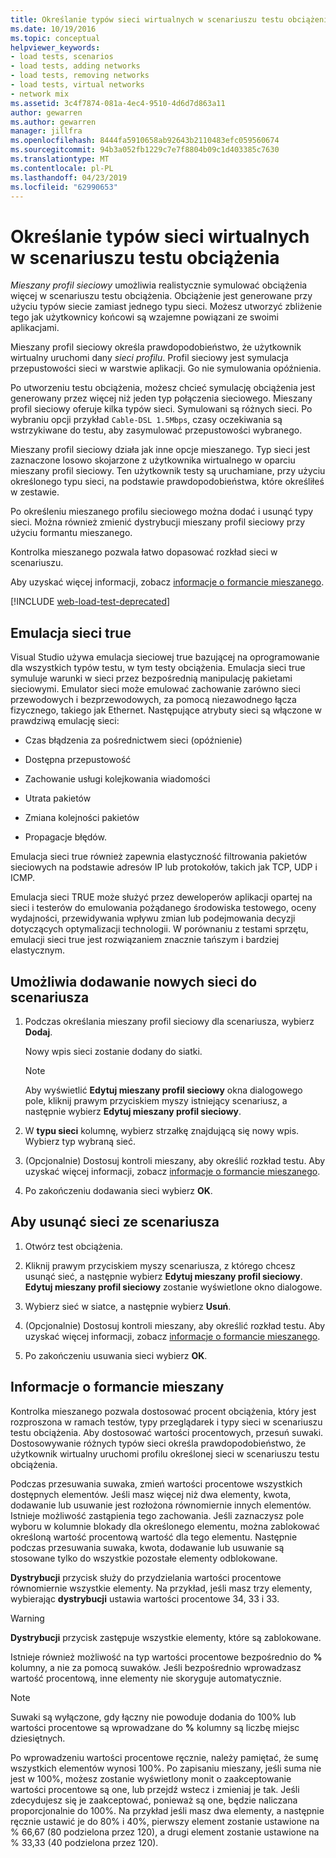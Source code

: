 ```yaml
---
title: Określanie typów sieci wirtualnych w scenariuszu testu obciążenia
ms.date: 10/19/2016
ms.topic: conceptual
helpviewer_keywords:
- load tests, scenarios
- load tests, adding networks
- load tests, removing networks
- load tests, virtual networks
- network mix
ms.assetid: 3c4f7874-081a-4ec4-9510-4d6d7d863a11
author: gewarren
ms.author: gewarren
manager: jillfra
ms.openlocfilehash: 8444fa5910658ab92643b2110483efc059560674
ms.sourcegitcommit: 94b3a052fb1229c7e7f8804b09c1d403385c7630
ms.translationtype: MT
ms.contentlocale: pl-PL
ms.lasthandoff: 04/23/2019
ms.locfileid: "62990653"
---
```

# <a name="specify-virtual-network-types-in-a-load-test-scenario"></a>Określanie typów sieci wirtualnych w scenariuszu testu obciążenia

*Mieszany profil sieciowy* umożliwia realistycznie symulować obciążenia więcej w scenariuszu testu obciążenia. Obciążenie jest generowane przy użyciu typów siecie zamiast jednego typu sieci. Możesz utworzyć zbliżenie tego jak użytkownicy końcowi są wzajemne powiązani ze swoimi aplikacjami.

Mieszany profil sieciowy określa prawdopodobieństwo, że użytkownik wirtualny uruchomi dany *sieci profilu*. Profil sieciowy jest symulacja przepustowości sieci w warstwie aplikacji. Go nie symulowania opóźnienia.

Po utworzeniu testu obciążenia, możesz chcieć symulację obciążenia jest generowany przez więcej niż jeden typ połączenia sieciowego. Mieszany profil sieciowy oferuje kilka typów sieci. Symulowani są różnych sieci. Po wybraniu opcji przykład `Cable-DSL 1.5Mbps`, czasy oczekiwania są wstrzykiwane do testu, aby zasymulować przepustowości wybranego.

Mieszany profil sieciowy działa jak inne opcje mieszanego. Typ sieci jest zaznaczone losowo skojarzone z użytkownika wirtualnego w oparciu mieszany profil sieciowy. Ten użytkownik testy są uruchamiane, przy użyciu określonego typu sieci, na podstawie prawdopodobieństwa, które określiłeś w zestawie.

Po określeniu mieszanego profilu sieciowego można dodać i usunąć typy sieci. Można również zmienić dystrybucji mieszany profil sieciowy przy użyciu formantu mieszanego.

Kontrolka mieszanego pozwala łatwo dopasować rozkład sieci w scenariuszu.

Aby uzyskać więcej informacji, zobacz [informacje o formancie mieszanego](../test/specify-virtual-network-types-in-a-load-test-scenario.md).

[!INCLUDE [web-load-test-deprecated](includes/web-load-test-deprecated.md)]

## <a name="true-network-emulation"></a>Emulacja sieci true

Visual Studio używa emulacja sieciowej true bazującej na oprogramowanie dla wszystkich typów testu, w tym testy obciążenia. Emulacja sieci true symuluje warunki w sieci przez bezpośrednią manipulację pakietami sieciowymi. Emulator sieci może emulować zachowanie zarówno sieci przewodowych i bezprzewodowych, za pomocą niezawodnego łącza fizycznego, takiego jak Ethernet. Następujące atrybuty sieci są włączone w prawdziwą emulację sieci:

- Czas błądzenia za pośrednictwem sieci (opóźnienie)

- Dostępna przepustowość

- Zachowanie usługi kolejkowania wiadomości

- Utrata pakietów

- Zmiana kolejności pakietów

- Propagacje błędów.

Emulacja sieci true również zapewnia elastyczność filtrowania pakietów sieciowych na podstawie adresów IP lub protokołów, takich jak TCP, UDP i ICMP.

Emulacja sieci TRUE może służyć przez deweloperów aplikacji opartej na sieci i testerów do emulowania pożądanego środowiska testowego, oceny wydajności, przewidywania wpływu zmian lub podejmowania decyzji dotyczących optymalizacji technologii. W porównaniu z testami sprzętu, emulacji sieci true jest rozwiązaniem znacznie tańszym i bardziej elastycznym.

## <a name="to-add-new-networks-to-a-scenario"></a>Umożliwia dodawanie nowych sieci do scenariusza

1. Podczas określania mieszany profil sieciowy dla scenariusza, wybierz **Dodaj**.

     Nowy wpis sieci zostanie dodany do siatki.

    > [!NOTE]
    > Aby wyświetlić **Edytuj mieszany profil sieciowy** okna dialogowego pole, kliknij prawym przyciskiem myszy istniejący scenariusz, a następnie wybierz **Edytuj mieszany profil sieciowy**.

2. W **typu sieci** kolumnę, wybierz strzałkę znajdującą się nowy wpis. Wybierz typ wybraną sieć.

3. (Opcjonalnie) Dostosuj kontroli mieszany, aby określić rozkład testu. Aby uzyskać więcej informacji, zobacz [informacje o formancie mieszanego](../test/specify-virtual-network-types-in-a-load-test-scenario.md).

4. Po zakończeniu dodawania sieci wybierz **OK**.

## <a name="to-remove-networks-from-a-scenario"></a>Aby usunąć sieci ze scenariusza

1. Otwórz test obciążenia.

2. Kliknij prawym przyciskiem myszy scenariusza, z którego chcesz usunąć sieć, a następnie wybierz **Edytuj mieszany profil sieciowy**. **Edytuj mieszany profil sieciowy** zostanie wyświetlone okno dialogowe.

3. Wybierz sieć w siatce, a następnie wybierz **Usuń**.

4. (Opcjonalnie) Dostosuj kontroli mieszany, aby określić rozkład testu. Aby uzyskać więcej informacji, zobacz [informacje o formancie mieszanego](../test/specify-virtual-network-types-in-a-load-test-scenario.md).

5. Po zakończeniu usuwania sieci wybierz **OK**.

## <a name="about-the-mix-control"></a>Informacje o formancie mieszany

 Kontrolka mieszanego pozwala dostosować procent obciążenia, który jest rozproszona w ramach testów, typy przeglądarek i typy sieci w scenariuszu testu obciążenia. Aby dostosować wartości procentowych, przesuń suwaki. Dostosowywanie różnych typów sieci określa prawdopodobieństwo, że użytkownik wirtualny uruchomi profilu określonej sieci w scenariuszu testu obciążenia.

 Podczas przesuwania suwaka, zmień wartości procentowe wszystkich dostępnych elementów. Jeśli masz więcej niż dwa elementy, kwota, dodawanie lub usuwanie jest rozłożona równomiernie innych elementów. Istnieje możliwość zastąpienia tego zachowania. Jeśli zaznaczysz pole wyboru w kolumnie blokady dla określonego elementu, można zablokować określoną wartość procentową wartość dla tego elementu. Następnie podczas przesuwania suwaka, kwota, dodawanie lub usuwanie są stosowane tylko do wszystkie pozostałe elementy odblokowane.

 **Dystrybucji** przycisk służy do przydzielania wartości procentowe równomiernie wszystkie elementy. Na przykład, jeśli masz trzy elementy, wybierając **dystrybucji** ustawia wartości procentowe 34, 33 i 33.

> [!WARNING]
> **Dystrybucji** przycisk zastępuje wszystkie elementy, które są zablokowane.

 Istnieje również możliwość na typ wartości procentowe bezpośrednio do **%** kolumny, a nie za pomocą suwaków. Jeśli bezpośrednio wprowadzasz wartość procentową, inne elementy nie skoryguje automatycznie.

> [!NOTE]
> Suwaki są wyłączone, gdy łączny nie powoduje dodania do 100% lub wartości procentowe są wprowadzane do **%** kolumny są liczbę miejsc dziesiętnych.

Po wprowadzeniu wartości procentowe ręcznie, należy pamiętać, że sumę wszystkich elementów wynosi 100%. Po zapisaniu mieszany, jeśli suma nie jest w 100%, możesz zostanie wyświetlony monit o zaakceptowanie wartości procentowe są one, lub przejdź wstecz i zmieniaj je tak. Jeśli zdecydujesz się je zaakceptować, ponieważ są one, będzie naliczana proporcjonalnie do 100%.  Na przykład jeśli masz dwa elementy, a następnie ręcznie ustawić je do 80% i 40%, pierwszy element zostanie ustawione na % 66,67 (80 podzielona przez 120), a drugi element zostanie ustawione na % 33,33 (40 podzielona przez 120).